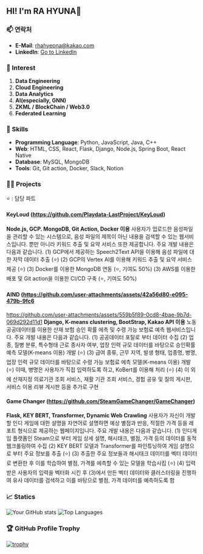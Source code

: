 ## HI! I'm **RA HYUNA**👋

### 📫 연락처
- **E-Mail**: rhahyeona@kakao.com
- **LinkedIn**: [Go to LinkedIn](https://www.linkedin.com/in/%ED%98%84%EC%95%84-%EB%9D%BC-57317b246/)

### 💫 Interest
1. **Data Engineering**
2. **Cloud Engineering**
3. **Data Analytics**
4. **AI(especially, GNN)**
5. **ZKML / BlockChain / Web3.0**
6. **Federated Learning**

### 🔧 Skills
- **Programming Language**: Python, JavaScript, Java, C++
- **Web**: HTML, CSS, React, Flask, Django, Node.js, Spring Boot, React Native
- **Database**: MySQL, MongoDB
- **Tools**: Git, Git action, Docker, Slack, Notion

### 👩‍💻 Projects
⭐ : 담당 파트
#### KeyLoud (https://github.com/Playdata-LastProject/KeyLoud)
**Node.js, GCP. MongoDB, Git Action, Docker 이용**
사용자가 업로드한 음성파일을 관리할 수 있는 시스템으로, 음성 파일의 제목이 아닌 내용을 검색할 수 있는 웹서비스입니다.
뿐만 아니라 키워드 추출 및 요약 서비스 또한 제공합니다.
주요 개발 내용은 다음과 같습니다.
(1) GCP에서 제공하는 Speech2Text API을 이용해 음성 파일에 대한 자막 데이터 추출 (⭐)
(2) GCP의 Vertex AI를 이용해 키워드 추출 및 요약 서비스 제공 (⭐)
(3) Docker를 이용한 MongoDB 연동 (⭐, 기여도 50%)
(3) AWS를 이용한 배포 및 Git action을 이용한 CI/CD 구축 (⭐, 기여도 50%)

#### AIND (https://github.com/user-attachments/assets/42a56d80-e095-479b-9fc6
https://github.com/user-attachments/assets/559b5f89-0cd8-4bae-9b7d-069d292d11d1
**Django, K-means clustering, BootStrap, Kakao API 이용**
노동공공데이터를 이용한 산재 보험 승인 확률 에측 및 수령 가능 보험료 예측 웹서비스입니다.
주요 개발 내용은 다음과 같습니다.
(1) 공공데이터 포탈로 부터 데이터 수집
(2) 업종, 질병 분류, 특수형태 근로 종사자 여부, 업장 인력 규모 데이터를 바탕으로 승인확률 예측 모델(K-means 이용) 개발 (⭐)
(3) 급여 종류, 근무 지역, 발생 형태, 업종명, 병명, 업장 인력 규모 데이터를 바탕으로 수령 가능 보험료 에측 모델(K-means 이용) 개발 (⭐)
    이때, 병명은 사용자가 직접 입력하도록 하고, KoBert를 이용해 처리 (⭐)
(4) 이 외에 산재지정 의료기관 조회 서비스, 재활 기관 조회 서비스, 경험 공유 및 질의 게시판, 서비스 이용 리뷰 게시판 등을 추가로 구현

#### Game Changer (https://github.com/SteamGameChanger/GameChanger)
**Flask, KEY BERT, Transformer, Dynamic Web Crawling**
사용자가 자신이 개발할 인디 게임에 대한 설명을 자연어로 설명하면 예상 별점과 반응, 적절한 가격 등을 레포트 형식으로 제공하는 웹페이지입니다.
주요 개발 내용은 다음과 같습니다.
(1) 인디게임 플랫폼인 Steam으로 부터 게임 상세 설명, 해시태크, 별점, 가격 등의 데이터를 동적 웹크롤링하여 수집
(2) KEY BERT 모델과 Transformer를 파인튜닝하여 게임 설명으로 부터 주요 정보를 추출 (⭐)
(3) 추출한 주요 정보들과 해시태크 데이터를 벡터 데이터로 변환한 후 이를 학습하여 별점, 가격를 에측할 수 있는 모델을 학습시킴 (⭐)
(4) 입력받은 사용자의 입력을 벡터화 시킨 후 (3)에서 만든 벡터 데이터와 클러스터링을 진행하여 유사 데이터를 검색하고 이를 바탕으로 별점, 가격 데이터를 예측하도록 함

### 📈 Statics
![Your GitHub stats](https://github-readme-stats.vercel.app/api?username=fkgusdk&show_icons=true&theme=radical)
![Top Languages](https://github-readme-stats.vercel.app/api/top-langs/?username=fkgusdk&layout=compact&theme=radical)


### 🏆 GitHub Profile Trophy
[![trophy](https://github-profile-trophy.vercel.app/?username=fkgusdk&theme=onedark)](https://github.com/ryo-ma/github-profile-trophy)
